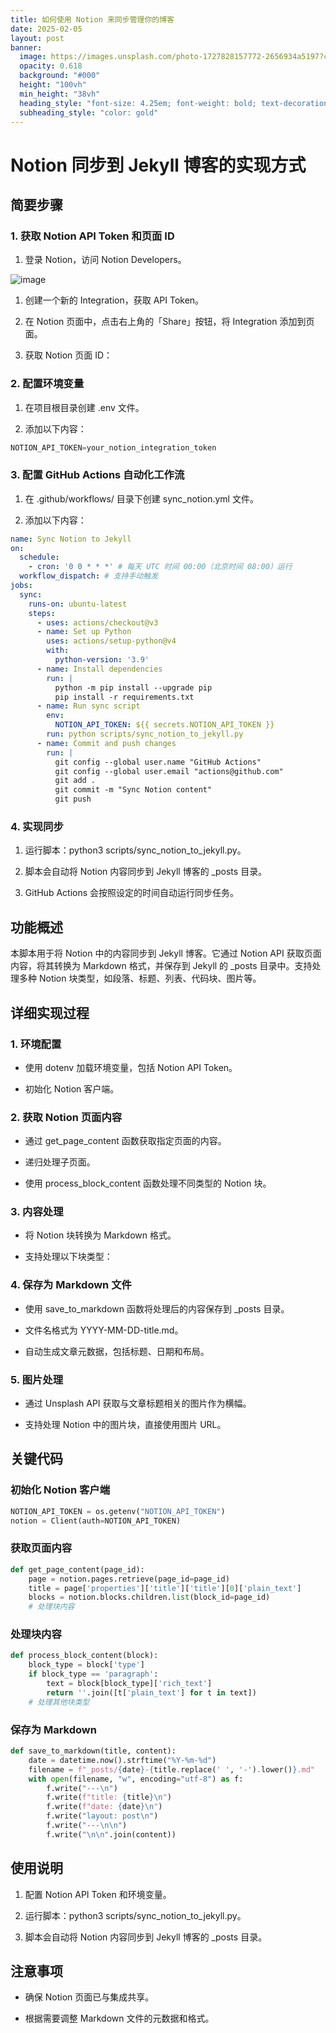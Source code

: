 ```yaml
---
title: 如何使用 Notion 来同步管理你的博客
date: 2025-02-05
layout: post
banner:
  image: https://images.unsplash.com/photo-1727828157772-2656934a5197?crop=entropy&cs=tinysrgb&fit=max&fm=jpg&ixid=M3w2OTIwMzJ8MHwxfHJhbmRvbXx8fHx8fHx8fDE3Mzg3ODY4Mzd8&ixlib=rb-4.0.3&q=80&w=1080
  opacity: 0.618
  background: "#000"
  height: "100vh"
  min_height: "38vh"
  heading_style: "font-size: 4.25em; font-weight: bold; text-decoration: underline"
  subheading_style: "color: gold"
---
```


# Notion 同步到 Jekyll 博客的实现方式

## 简要步骤

### 1. 获取 Notion API Token 和页面 ID

1. 登录 Notion，访问 Notion Developers。

![image](https://prod-files-secure.s3.us-west-2.amazonaws.com/a7a0cc5a-89b9-4cda-8686-1fba0ca52f40/d19c1afe-dea5-4312-9333-786b0ba83054/image.png?X-Amz-Algorithm=AWS4-HMAC-SHA256&X-Amz-Content-Sha256=UNSIGNED-PAYLOAD&X-Amz-Credential=ASIAZI2LB466QN4N3QUP%2F20250205%2Fus-west-2%2Fs3%2Faws4_request&X-Amz-Date=20250205T202036Z&X-Amz-Expires=3600&X-Amz-Security-Token=IQoJb3JpZ2luX2VjEDIaCXVzLXdlc3QtMiJHMEUCIQCGJCPAYMKOjSb0cT14S41yP4SOG6zAPIe4Ki7OmNvAQwIgPMzQCw1KuA65g6kd3J33c1B0keQYJUN%2Fe9JFE1KSoI0q%2FwMIShAAGgw2Mzc0MjMxODM4MDUiDF7y%2BMsg9D%2BJ176a0ircA2OZSdG66f7blLi6ZMtPHMy3aA55ovx%2BYg5p%2BZ0B%2FH0VdLh5DUHXaCa3cfoRCFriE%2FHn8JCnBodakg9HG7ylRSOrwkH51o%2BAgs8h8id%2FIyX4nC3wh1CL7OR8lJSGFt5ZzpFanCAePuoYj5YW%2FrMH%2FRX3iH5rn%2Fq1a5IMP0YMaPDGCeM6SYMIuTFDpdxrSG5YbBygE9%2B%2F2eq5f%2F0hEhyPIchQmLekIGQ44xzIpDOOSapRa2ze%2BHpSUqB%2BPhFDe%2FunsIbmK1D%2FOhIFNOSYF6j1vqe49WjtHMFnpX4eeE%2B%2FCKT%2Bcp7jyitZHEcsChfwSqWhNGSsqNgvRbwhib5EV2TXAIJm9GPPTTwhj0qssVnAptWdBBCxsIRycaJYYBueokxGDQHwOnTlkfiAWheGJ%2BozpFjR39R84lBDQtq5YejbIPh21Uq0E6Mlu%2FR0u4bbr89kqzqZwsjgC8ezF4bXKfXCLL5sbkt88R8mk9FpCsL8NbNIsv3eeTLsgnA6Kx%2BhgWPvmSiI2gvHSH4UFrX39rUrcWnqRpimIUYeq96sXfSIyHC4ddTvbPaTHUYqyVLzt6MC7nWOufo0tg71h2QVFMmr3iBkG0t4ZXefNlFEqfjcXFjXbTZ4JQn7cBj3DJZ9MNm7jr0GOqUBU%2BDUmLfz9joHj4Pw4%2BgxE%2Fjxz4h8OKsxY1K4QXEUgATgNR7aUEeH0wy%2FRsfUIZMC8yf1EXLeqRXsaGVNOrBghe9EGsnkCldyF81F06THqRLI2pdKCdg49CDLBZsMpHtg8lwEZkyJSDCefLExhbeRdU1d9g1xeawO1EcPEhySUSx%2BKw0MPsIsiXitlDBAhmZSZJPduxvn6n92yIXDh9%2BW7Eagk9sq&X-Amz-Signature=24bf5ea2a7d8c823938ac9aedcb68114e3d3fae93fedbeb11762922d67e588d0&X-Amz-SignedHeaders=host&x-id=GetObject)

1. 创建一个新的 Integration，获取 API Token。

1. 在 Notion 页面中，点击右上角的「Share」按钮，将 Integration 添加到页面。

1. 获取 Notion 页面 ID：


### 2. 配置环境变量

1. 在项目根目录创建 .env 文件。

1. 添加以下内容：

```javascript
NOTION_API_TOKEN=your_notion_integration_token
```

### 3. 配置 GitHub Actions 自动化工作流

1. 在 .github/workflows/ 目录下创建 sync_notion.yml 文件。

1. 添加以下内容：

```yaml
name: Sync Notion to Jekyll
on:
  schedule:
    - cron: '0 0 * * *' # 每天 UTC 时间 00:00（北京时间 08:00）运行
  workflow_dispatch: # 支持手动触发
jobs:
  sync:
    runs-on: ubuntu-latest
    steps:
      - uses: actions/checkout@v3
      - name: Set up Python
        uses: actions/setup-python@v4
        with:
          python-version: '3.9'
      - name: Install dependencies
        run: |
          python -m pip install --upgrade pip
          pip install -r requirements.txt
      - name: Run sync script
        env:
          NOTION_API_TOKEN: ${{ secrets.NOTION_API_TOKEN }}
        run: python scripts/sync_notion_to_jekyll.py
      - name: Commit and push changes
        run: |
          git config --global user.name "GitHub Actions"
          git config --global user.email "actions@github.com"
          git add .
          git commit -m "Sync Notion content"
          git push
```

### 4. 实现同步

1. 运行脚本：python3 scripts/sync_notion_to_jekyll.py。

1. 脚本会自动将 Notion 内容同步到 Jekyll 博客的 _posts 目录。

1. GitHub Actions 会按照设定的时间自动运行同步任务。

## 功能概述

本脚本用于将 Notion 中的内容同步到 Jekyll 博客。它通过 Notion API 获取页面内容，将其转换为 Markdown 格式，并保存到 Jekyll 的 _posts 目录中。支持处理多种 Notion 块类型，如段落、标题、列表、代码块、图片等。

## 详细实现过程

### 1. 环境配置

- 使用 dotenv 加载环境变量，包括 Notion API Token。

- 初始化 Notion 客户端。

### 2. 获取 Notion 页面内容

- 通过 get_page_content 函数获取指定页面的内容。

- 递归处理子页面。

- 使用 process_block_content 函数处理不同类型的 Notion 块。

### 3. 内容处理

- 将 Notion 块转换为 Markdown 格式。

- 支持处理以下块类型：


### 4. 保存为 Markdown 文件

- 使用 save_to_markdown 函数将处理后的内容保存到 _posts 目录。

- 文件名格式为 YYYY-MM-DD-title.md。

- 自动生成文章元数据，包括标题、日期和布局。

### 5. 图片处理

- 通过 Unsplash API 获取与文章标题相关的图片作为横幅。

- 支持处理 Notion 中的图片块，直接使用图片 URL。

## 关键代码

### 初始化 Notion 客户端

```python
NOTION_API_TOKEN = os.getenv("NOTION_API_TOKEN")
notion = Client(auth=NOTION_API_TOKEN)
```

### 获取页面内容

```python
def get_page_content(page_id):
    page = notion.pages.retrieve(page_id=page_id)
    title = page['properties']['title']['title'][0]['plain_text']
    blocks = notion.blocks.children.list(block_id=page_id)
    # 处理块内容
```

### 处理块内容

```python
def process_block_content(block):
    block_type = block['type']
    if block_type == 'paragraph':
        text = block[block_type]['rich_text']
        return ''.join([t['plain_text'] for t in text])
    # 处理其他块类型
```

### 保存为 Markdown

```python
def save_to_markdown(title, content):
    date = datetime.now().strftime("%Y-%m-%d")
    filename = f"_posts/{date}-{title.replace(' ', '-').lower()}.md"
    with open(filename, "w", encoding="utf-8") as f:
        f.write("---\n")
        f.write(f"title: {title}\n")
        f.write(f"date: {date}\n")
        f.write("layout: post\n")
        f.write("---\n\n")
        f.write("\n\n".join(content))
```

## 使用说明

1. 配置 Notion API Token 和环境变量。

1. 运行脚本：python3 scripts/sync_notion_to_jekyll.py。

1. 脚本会自动将 Notion 内容同步到 Jekyll 博客的 _posts 目录。

## 注意事项

- 确保 Notion 页面已与集成共享。

- 根据需要调整 Markdown 文件的元数据和格式。